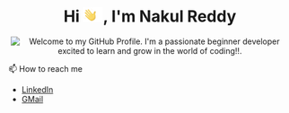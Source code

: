 <h1 align="center">
    Hi <img src='./Assets/wave.gif' height='26' alt='there'>, I'm Nakul Reddy
</h1>

<p align='center' style='margin: 16px 4px 8px;'>
    <img src="https://readme-typing-svg.herokuapp.com?font=Fira+Code&pause=1000&color=54A6FF&center=true&vCenter=true&multiline=true&width=710&height=70&lines=Welcome+to+my+GitHub+Profile;I'm+a+passionate+developer+excited+to+code!!" alt="Welcome to my GitHub Profile. I'm a passionate beginner developer excited to learn and grow in the world of coding!!." />
</p>

📫 How to reach me
- [LinkedIn](https://www.linkedin.com/in/nakul-reddy-manne/)
- [GMail](mailto:nakulreddymanne@gmail.com)

<!--
**gritmaster1/gritmaster1** is a ✨ _special_ ✨ repository because its `README.md` (this file) appears on your GitHub profile.

Here are some ideas to get you started:

- 🔭 I’m currently  on 
- 🌱 I’m currently learning solving problems using data, Software Engineering, Natural Language ProcessingData Science, Dynamic programming
- 👯 I’m looking to collaborate on ...
- 🤔 I’m looking for help with ...
- 💬 Ask me about ...
- 📫 How to reach me: ...
- 😄 Pronouns: ...
- ⚡ Fun fact: ...
-->
